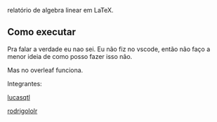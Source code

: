 relatório de algebra linear em LaTeX. 

## Como executar

Pra falar a verdade eu nao sei. Eu não fiz no vscode, então não faço a menor ideia de como posso fazer isso não.

Mas no overleaf funciona.

Integrantes:

[lucasqtl](https://github.com/rodrigololr)

[rodrigololr](https://github.com/rodrigololr)
